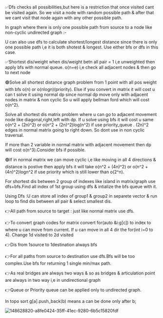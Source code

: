 ✅Dfs checks all possibilities,but here is a restriction that once visited cant be visited again. So we visit a node with random possible path & after that we cant visit that node again with any other possible path.

In graph where there is only one possible path from source to a node like non-cyclic undirected graph :-

U can also use dfs to calculate shortest/longest distance since there is only one possible path i,e it is both shotest & longest. Use either bfs or dfs in this case.

✅Shortest dis/weight when dis/weight betn all pair = 1 i,e unweighted then apply bfs with normal queue. o(n+e) i,e check all adjacent nodes & then go to next node

🟢Solve all shortest distance graph problem from 1 point with all pos weight with bfs o(n) or o(nlogn)(priority). Else if you convert in matrix it will cost u can t solve it using normal dp since normal dp move only with adjacent nodes in matrix & non cyclic So u will apply bellman ford which will cost o(n^2).

Solve all shortest dis matrix problem where u can go to adjacent movement node like diagonal,right,left with dp. If u solve using bfs it will cost u same o(n^2 + (2n)^2) or o(n^2 + (2n)^2)log(n^2) if use priority_queue . (2n)^2 edges in normal matrix going to right down. So dont use in non cyclic traversal.

If more than 2 variable in normal matrix with adjacent movement then dp will cost o(n^3).Consider bfs if possible.

🟢If in normal matrix we can move cyclic i,e like moving in all 4 directions & distance is postive then apply bfs it will take o(n^2 + (4n)^2) or o(n^2 + (4n)^2)logn^2 if use priority  which is still lower than o(2^n).

For shortest dis between 2 group of indexes like island in matrix/graph use dfs+bfs.Find all index of 1st group using dfs & intialize the bfs queue with it.

Using Dfs :U can store all index of group1 & group2 in separete vector & run loop to find dis between all pair & select smallest dis.


👉All path from source to target : just like normal matrix use dfs.

👉To convert graph codes for matrix convert for(auto &i:g[c]) to index to where u can move from current. If u can move in all 4 dir the for(int i=0 to 4).
Change 1d visited to 2d visited


👉Dis from 1source to 1destination always bfs

👉For all paths from source to destination use dfs.Bfs will be too complex.Use bfs for returning 1 single min/max path. 

👉As real bridges are always two ways & so as bridges & articulation point are always in two way i,e in undirectional graph

👉Queue or Priority queue can be applied only to undirected graph.

In topo sort g[a].push_back(b) means a can be done only after b;

![148628820-a8fe0424-35ff-41ec-9280-6b5c15820fdf](https://user-images.githubusercontent.com/86003701/150728388-6999d308-8fdd-4005-8a70-75f6112d9dea.jpg)
